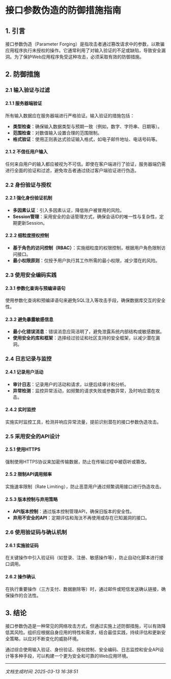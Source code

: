 # 接口参数伪造的防御措施指南

## 1. 引言

接口参数伪造（Parameter Forging）是指攻击者通过篡改请求中的参数，以欺骗应用程序执行未授权的操作。它通常利用了对输入验证的不足或缺陷，导致安全漏洞。为了保护Web应用程序免受这种攻击，必须采取有效的防御措施。

## 2. 防御措施

### 2.1 输入验证与过滤

#### 2.1.1 服务器端验证
所有输入数据应在服务器端进行严格验证。输入验证的措施包括：

- **类型检查**：确保输入数据类型与预期一致（例如，数字、字符串、日期等）。
- **范围检查**：对数值输入设置合理的范围限制。
- **格式验证**：使用正则表达式验证输入格式，如电子邮件地址、电话号码等。

#### 2.1.2 不信任用户输入
任何来自用户的输入都应被视为不可信。即使在客户端进行了验证，服务器端仍需进行全面的验证和过滤，避免攻击者通过绕过客户端验证进行伪造。

### 2.2 身份验证与授权

#### 2.2.1 强化身份验证机制
- **多因素认证**：引入多因素认证，降低账户被冒用的风险。
- **Session管理**：采用安全的会话管理方式，确保会话ID的唯一性与复杂性，定期更新Session。

#### 2.2.2 细粒度授权控制
- **基于角色的访问控制（RBAC）**：实施细粒度的权限控制，根据用户角色限制访问接口。
- **最小权限原则**：仅授予用户执行其工作所需的最小权限，减少潜在的风险。

### 2.3 使用安全编码实践

#### 2.3.1 参数化查询与预编译语句
使用参数化查询和预编译语句来避免SQL注入等攻击手段，确保数据库交互的安全性。

#### 2.3.2 避免暴露敏感信息
- **最小化错误消息**：错误消息应简洁明了，避免泄露系统内部结构或敏感数据。
- **使用安全的库和框架**：选择经过验证和社区支持的安全框架，以减少潜在漏洞。

### 2.4 日志记录与监控

#### 2.4.1 记录用户活动
- **审计日志**：记录用户的活动和请求，以便后续审计和分析。
- **异常检测**：监控异常活动，如频繁的请求失败或参数异常，及时响应潜在攻击。

#### 2.4.2 实时监控
实施实时监控工具，检测并响应异常流量，提前识别潜在的接口参数伪造攻击。

### 2.5 采用安全的API设计

#### 2.5.1 使用HTTPS
强制使用HTTPS协议来加密传输数据，防止在传输过程中被窃听或篡改。

#### 2.5.2 限制API调用频率
实施速率限制（Rate Limiting），防止恶意用户通过频繁调用接口进行伪造攻击。

#### 2.5.3 版本控制与弃用策略
- **API版本控制**：通过版本控制管理API，确保旧版本的安全性。
- **弃用不安全的API**：定期评估和淘汰不再使用或存在已知漏洞的接口。

### 2.6 使用验证码与确认机制

#### 2.6.1 实施验证码
在关键操作中引入验证码（如登录、注册、敏感操作等），防止自动化脚本进行接口调用。

#### 2.6.2 操作确认
在执行重要操作（三方支付、数据删除等）时，通过邮件或短信发送确认链接，确保操作的合法性。

## 3. 结论

接口参数伪造是一种常见的网络攻击方式，但通过实施上述防御措施，可以有效降低其风险。组织应根据自身应用的特性和需求，结合最佳实践，持续评估和更新安全策略，以应对不断变化的威胁环境。

通过综合使用输入验证、身份验证、授权控制、安全编码、日志监控和安全API设计等多种手段，可以构建一个更为安全和可靠的Web应用环境。

---

*文档生成时间: 2025-03-13 16:38:51*
